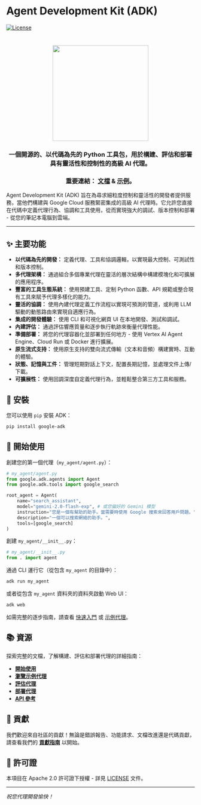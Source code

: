 # Agent Development Kit (ADK)

[![License](https://img.shields.io/badge/License-Apache_2.0-blue.svg)](LICENSE)

<html>
    <h1 align="center">
      <img src="assets/agent-development-kit.png" width="256"/>
    </h1>
    <h3 align="center">
      一個開源的、以代碼為先的 Python 工具包，用於構建、評估和部署具有靈活性和控制性的高級 AI 代理。
    </h3>
    <h3 align="center">
      重要連結：
      <a href="https://google.github.io/adk-docs/">文檔</a> &
      <a href="https://github.com/google/adk-samples">示例</a>。
    </h3>
</html>

Agent Development Kit (ADK) 旨在為尋求細粒度控制和靈活性的開發者提供服務，當他們構建與 Google Cloud 服務緊密集成的高級 AI 代理時。它允許您直接在代碼中定義代理行為、協調和工具使用，從而實現強大的調試、版本控制和部署 - 從您的筆記本電腦到雲端。

---

## ✨ 主要功能

* **以代碼為先的開發：** 定義代理、工具和協調邏輯，以實現最大控制、可測試性和版本控制。
* **多代理架構：** 通過組合多個專業代理在靈活的層次結構中構建模塊化和可擴展的應用程序。
* **豐富的工具生態系統：** 使用預建工具、定制 Python 函數、API 規範或整合現有工具來賦予代理多樣化的能力。
* **靈活的協調：** 使用內建代理定義工作流程以實現可預測的管道，或利用 LLM 驅動的動態路由來實現自適應行為。
* **集成的開發體驗：** 使用 CLI 和可視化網頁 UI 在本地開發、測試和調試。
* **內建評估：** 通過評估響應質量和逐步執行軌跡來衡量代理性能。
* **準備部署：** 將您的代理容器化並部署到任何地方 - 使用 Vertex AI Agent Engine、Cloud Run 或 Docker 進行擴展。
* **原生流式支持：** 使用原生支持的雙向流式傳輸（文本和音頻）構建實時、互動的體驗。
* **狀態、記憶與工件：** 管理短期對話上下文，配置長期記憶，並處理文件上傳/下載。
* **可擴展性：** 使用回調深度自定義代理行為，並輕鬆整合第三方工具和服務。

## 🚀 安裝

您可以使用 `pip` 安裝 ADK：

```bash
pip install google-adk
```

## 🏁 開始使用

創建您的第一個代理（`my_agent/agent.py`）：

```python
# my_agent/agent.py
from google.adk.agents import Agent
from google.adk.tools import google_search

root_agent = Agent(
    name="search_assistant",
    model="gemini-2.0-flash-exp", # 或您偏好的 Gemini 模型
    instruction="您是一個有幫助的助手。當需要時使用 Google 搜索來回答用戶問題。",
    description="一個可以搜索網絡的助手。",
    tools=[google_search]
)
```

創建 `my_agent/__init__.py`：

```python
# my_agent/__init__.py
from . import agent
```

通過 CLI 運行它（從包含 `my_agent` 的目錄中）：

```bash
adk run my_agent
```

或者從包含 `my_agent` 資料夾的資料夾啟動 Web UI：

```bash
adk web
```

如需完整的逐步指南，請查看 [快速入門](https://google.github.io/adk-docs/get-started/quickstart/) 或 [示例代理](https://github.com/google/adk-samples)。

## 📚 資源

探索完整的文檔，了解構建、評估和部署代理的詳細指南：

*   **[開始使用](https://google.github.io/adk-docs/get-started/)**
*   **[瀏覽示例代理](https://github.com/google/adk-samples)**
*   **[評估代理](https://google.github.io/adk-docs/evaluate/)**
*   **[部署代理](https://google.github.io/adk-docs/deploy/)**
*   **[API 參考](https://google.github.io/adk-docs/api-reference/)**

## 🤝 貢獻

我們歡迎來自社區的貢獻！無論是錯誤報告、功能請求、文檔改進還是代碼貢獻，請查看我們的 [**貢獻指南**](./CONTRIBUTING.md) 以開始。

## 📄 許可證

本項目在 Apache 2.0 許可證下授權 - 詳見 [LICENSE](LICENSE) 文件。

---

*祝您代理開發愉快！*